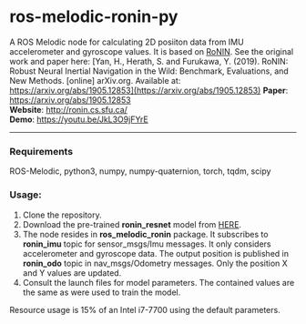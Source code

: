 # ros-melodic-ronin-py
A ROS Melodic node for calculating 2D posiiton data from IMU accelerometer and gyroscope values. It is based on [RoNIN](https://github.com/Sachini/ronin).
See the original work and paper here: [Yan, H., Herath, S. and Furukawa, Y. (2019). RoNIN: Robust Neural Inertial Navigation in the Wild: Benchmark, Evaluations, and New Methods. [online] arXiv.org. Available at: https://arxiv.org/abs/1905.12853](https://arxiv.org/abs/1905.12853)
**Paper**: https://arxiv.org/abs/1905.12853  
**Website**: http://ronin.cs.sfu.ca/  
**Demo**: https://youtu.be/JkL3O9jFYrE

---
### Requirements
ROS-Melodic, python3, numpy, numpy-quaternion, torch, tqdm, scipy

### Usage:
1. Clone the repository.
2. Download the pre-trained **ronin_resnet** model from [HERE](https://www.dropbox.com/sh/3adl8zyp2y91otf/AABIRBecKwMJotMSrWE0z2n0a?dl=0). 
3. The node resides in **ros_melodic_ronin** package. It subscribes to **ronin_imu** topic for sensor_msgs/Imu messages. It only considers accelerometer and gyroscope data.
   The output position is published in **ronin_odo** topic in nav_msgs/Odometry messages. Only the position X and Y values are updated.
4. Consult the launch files for model parameters. The contained values are the same as were used to train the model.

Resource usage is 15% of an Intel i7-7700 using the default parameters.
